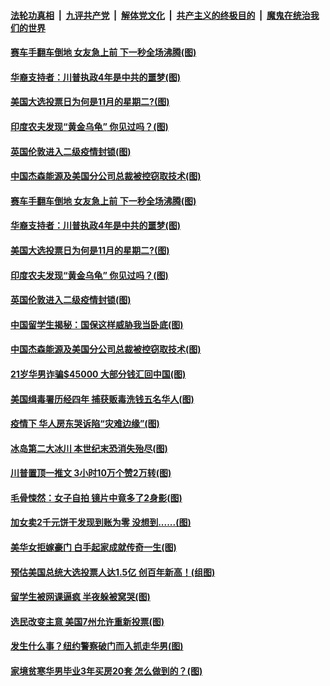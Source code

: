

####  [法轮功真相](../../../../basic/blob/master/README.md?t=10312103) &nbsp;|&nbsp; [九评共产党](../../../../9ping.md/blob/master/README.md?t=10312103) &nbsp;|&nbsp; [解体党文化](../../../../jtdwh.md/blob/master/README.md?t=10312103)  &nbsp;|&nbsp; [共产主义的终极目的](../../../../gczydzjmd.md/blob/master/README.md?t=10312103) &nbsp;|&nbsp; [魔鬼在统治我们的世界](../../../../mgztzwmdsj.md/blob/master/README.md?t=10312103) 

#### [赛车手翻车倒地 女友急上前 下一秒全场沸腾(图)](../pages/p3/950971.md?t=10312103) 

#### [华裔支持者：川普执政4年是中共的噩梦(图)](../pages/p3/950876.md?t=10312103) 

#### [美国大选投票日为何是11月的星期二?(图)](../pages/p3/950711.md?t=10312103) 

#### [印度农夫发现“黄金乌龟” 你见过吗？(图)](../pages/p3/950979.md?t=10312103) 

#### [英国伦敦进入二级疫情封锁(图)](../pages/p3/950977.md?t=10312103) 

#### [中国杰森能源及美国分公司总裁被控窃取技术(图)](../pages/p3/950953.md?t=10312103) 

#### [赛车手翻车倒地 女友急上前 下一秒全场沸腾(图)](../pages/p3/950971.md?t=10312103) 

#### [华裔支持者：川普执政4年是中共的噩梦(图)](../pages/p3/950876.md?t=10312103) 

#### [美国大选投票日为何是11月的星期二?(图)](../pages/p3/950711.md?t=10312103) 

#### [印度农夫发现“黄金乌龟” 你见过吗？(图)](../pages/p3/950979.md?t=10312103) 

#### [英国伦敦进入二级疫情封锁(图)](../pages/p3/950977.md?t=10312103) 

#### [中国留学生揭秘：国保这样威胁我当卧底(图)](../pages/p3/950939.md?t=10312103) 

#### [中国杰森能源及美国分公司总裁被控窃取技术(图)](../pages/p3/950953.md?t=10312103) 

#### [21岁华男诈骗$45000 大部分钱汇回中国(图)](../pages/p3/950865.md?t=10312103) 

#### [美国缉毒署历经四年 捕获贩毒洗钱五名华人(图)](../pages/p3/950866.md?t=10312103) 

#### [疫情下 华人房东哭诉陷“灾难边缘”(图)](../pages/p3/950863.md?t=10312103) 

#### [冰岛第二大冰川 本世纪末恐消失殆尽(图)](../pages/p3/950864.md?t=10312103) 

#### [川普置顶一推文 3小时10万个赞2万转(图)](../pages/p3/950859.md?t=10312103) 

#### [毛骨悚然：女子自拍 镜片中竟多了2身影(图)](../pages/p3/950837.md?t=10312103) 

#### [加女卖2千元饼干发现到账为零 没想到......(图)](../pages/p3/950743.md?t=10312103) 

#### [美华女拒嫁豪门 白手起家成就传奇一生(图)](../pages/p3/950824.md?t=10312103) 

#### [预估美国总统大选投票人达1.5亿 创百年新高！(组图)](../pages/p3/950733.md?t=10312103) 

#### [留学生被网课逼疯 半夜躲被窝哭(图)](../pages/p3/950713.md?t=10312103) 

#### [选民改变主意 美国7州允许重新投票(图)](../pages/p3/950715.md?t=10312103) 

#### [发生什么事？纽约警察破门而入抓走华男(图)](../pages/p3/950701.md?t=10312103) 

#### [家境贫寒华男毕业3年买房20套 怎么做到的？(图)](../pages/p3/950619.md?t=10312103) 

